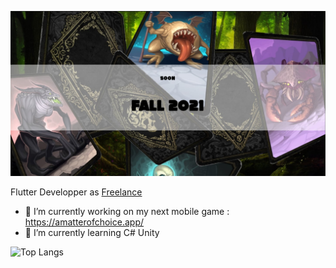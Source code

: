 ![alt text](https://github.com/Jouby/Jouby/blob/main/img/soon.jpg?raw=true)

Flutter Developper as [Freelance](https://jouby.github.io/)

- 🔭 I’m currently working on my next mobile game : https://amatterofchoice.app/
- 🌱 I’m currently learning C# Unity

![Top Langs](https://github-readme-stats.vercel.app/api/top-langs/?username=Jouby&layout=compact&theme=tokyonight)

<!--
**Jouby/Jouby** is a ✨ _special_ ✨ repository because its `README.md` (this file) appears on your GitHub profile.


![Jouby's GitHub stats](https://github-readme-stats.vercel.app/api?username=Jouby&hide=stars&show_icons=true&theme=tokyonight)



Here are some ideas to get you started:

- 🔭 I’m currently working on ...
- 🌱 I’m currently learning ...
- 👯 I’m looking to collaborate on ...
- 🤔 I’m looking for help with ...
- 💬 Ask me about ...
- 📫 How to reach me: ...
- 😄 Pronouns: ...
- ⚡ Fun fact: ...
-->

